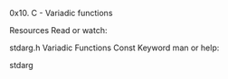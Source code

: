 0x10. C - Variadic functions

Resources
Read or watch:

stdarg.h
Variadic Functions
Const Keyword
man or help:

stdarg
